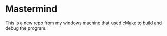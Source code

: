 # Mastermind
This is a new repo from my windows machine that used cMake to build and debug the program.
